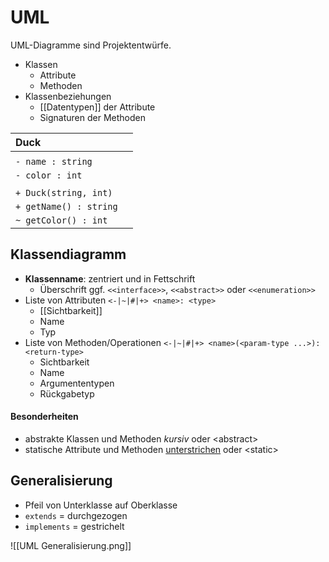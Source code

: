 # UML
UML-Diagramme sind Projektentwürfe.

- Klassen
	- Attribute
	- Methoden
- Klassenbeziehungen
	- [[Datentypen]] der Attribute
	- Signaturen der Methoden

| **Duck**               |     |
|:---------------------- | --- |
|                        |     |
| `- name : string`      |     |
| `- color : int`        |     |
|                        |     |
| `+ Duck(string, int)`  |     |
| `+ getName() : string` |     |
| `~ getColor() : int`   |     |

## Klassendiagramm
- **Klassenname**: zentriert und in Fettschrift
	- Überschrift ggf. `<<interface>>`, `<<abstract>>` oder `<<enumeration>>`
- Liste von Attributen `<-|~|#|+> <name>: <type>`
	- [[Sichtbarkeit]]
	- Name
	- Typ
- Liste von Methoden/Operationen `<-|~|#|+> <name>(<param-type ...>): <return-type>`
	- Sichtbarkeit
	- Name
	- Argumententypen
	- Rückgabetyp

#### Besonderheiten
- abstrakte Klassen und Methoden *kursiv* oder \<abstract>
- statische Attribute und Methoden <u>unterstrichen</u> oder \<static>

## Generalisierung
- Pfeil von Unterklasse auf Oberklasse
- `extends` = durchgezogen
- `implements` = gestrichelt

![[UML Generalisierung.png]]

